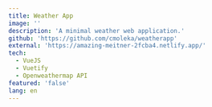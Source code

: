 ```yaml
---
title: Weather App
image: ''
description: 'A minimal weather web application.'
github: 'https://github.com/cmoleka/weatherapp'
external: 'https://amazing-meitner-2fcba4.netlify.app/'
tech:
  - VueJS
  - Vuetify
  - Openweathermap API
featured: 'false'
lang: en
---
```

